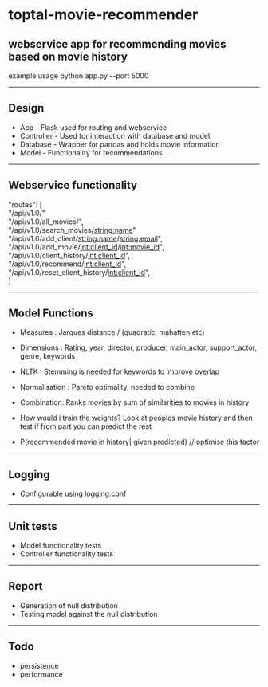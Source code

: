 # toptal-movie-recommender

## webservice app for recommending movies based on movie history

example usage python app.py --port 5000

************************************************************************************

## Design

* App        - Flask used for routing and webservice
* Controller - Used for interaction with database and model
* Database   - Wrapper for pandas and holds movie information
* Model      - Functionality for recommendations
		
 ************************************************************************************

## Webservice functionality


  "routes": [ <br/>
  "/api/v1.0/"  <br/>
  "/api/v1.0/all_movies/", <br/>
   "/api/v1.0/search_movies/<string:name>" <br/>
   "/api/v1.0/add_client/<string:name>/<string:email>", <br/>
   "/api/v1.0/add_movie/<int:client_id>/<int:movie_id>", <br/>
   "/api/v1.0/client_history/<int:client_id>",  <br/>
   "/api/v1.0/recommend/<int:client_id>",   <br/>
   "/api/v1.0/reset_client_history/<int:client_id>", <br/>
  ] <br/>


 ************************************************************************************

## Model Functions

* Measures : Jarques distance / (quadratic, mahatten etc)
* Dimensions : Rating, year, director, producer, main_actor, support_actor, genre, keywords
* NLTK : Stemming is needed for keywords to improve overlap
* Normalisation : Pareto optimality, needed to combine
* Combination: Ranks movies by sum of similarities to movies in history
 		
* How would i train the weights? Look at peoples movie history and then test if from part you can predict the rest
* P(recommended movie in history| given predicted)  // optimise this factor

 ************************************************************************************

## Logging
* Configurable using logging.conf

 ************************************************************************************

## Unit tests

* Model functionality tests
* Controller functionality tests

 ************************************************************************************
 	
## Report

* Generation of null distribution
* Testing model against the null distribution

************************************************************************************

## Todo

* persistence
* performance
 	
